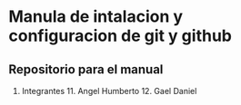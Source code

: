 # Manula de intalacion y configuracion de git y github
## Repositorio para el manual

1. Integrantes
    11. Angel Humberto
    12. Gael Daniel
